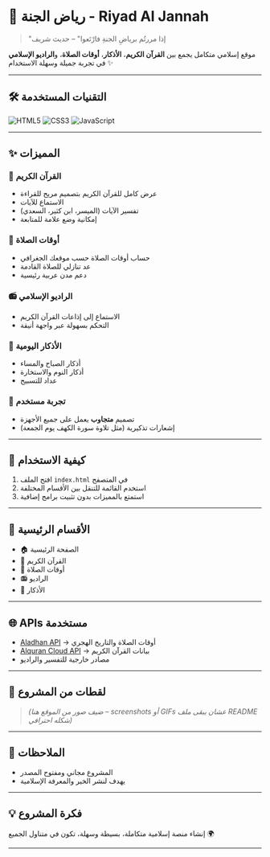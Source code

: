 # 🌿 رياض الجنة - Riyad Al Jannah

> "إذا مررتُم برياضِ الجنةِ فارْتَعوا" – حديث شريف

موقع إسلامي متكامل يجمع بين **القرآن الكريم**، **الأذكار**، **أوقات الصلاة**، و**الراديو الإسلامي** في تجربة جميلة وسهلة الاستخدام ✨

---

## 🛠️ التقنيات المستخدمة
![HTML5](https://img.shields.io/badge/HTML5-E34F26?style=for-the-badge&logo=html5&logoColor=white)
![CSS3](https://img.shields.io/badge/CSS3-1572B6?style=for-the-badge&logo=css3&logoColor=white)
![JavaScript](https://img.shields.io/badge/JavaScript-F7DF1E?style=for-the-badge&logo=javascript&logoColor=black)

---

## ✨ المميزات

### 📖 القرآن الكريم
- عرض كامل للقرآن الكريم بتصميم مريح للقراءة  
- الاستماع للآيات  
- تفسير الآيات (الميسر، ابن كثير، السعدي)  
- إمكانية وضع علامة للمتابعة

### 🕌 أوقات الصلاة
- حساب أوقات الصلاة حسب موقعك الجغرافي  
- عد تنازلي للصلاة القادمة  
- دعم مدن عربية رئيسية  

### 📻 الراديو الإسلامي
- الاستماع إلى إذاعات القرآن الكريم  
- التحكم بسهولة عبر واجهة أنيقة  

### 📿 الأذكار اليومية
- أذكار الصباح والمساء  
- أذكار النوم والاستخارة  
- عداد للتسبيح  

### 🎨 تجربة مستخدم
- تصميم **متجاوب** يعمل على جميع الأجهزة  
- إشعارات تذكيرية (مثل تلاوة سورة الكهف يوم الجمعة)  

---

## 🚀 كيفية الاستخدام
1. افتح الملف `index.html` في المتصفح  
2. استخدم القائمة للتنقل بين الأقسام المختلفة  
3. استمتع بالمميزات بدون تثبيت برامج إضافية  

---

## 📱 الأقسام الرئيسية
- 🏠 الصفحة الرئيسية  
- 📖 القرآن الكريم  
- 🕌 أوقات الصلاة  
- 📻 الراديو  
- 📿 الأذكار  

---

## 🌐 APIs مستخدمة
- [Aladhan API](https://aladhan.com/prayer-times-api) → أوقات الصلاة والتاريخ الهجري  
- [Alquran Cloud API](https://alquran.cloud/api) → بيانات القرآن الكريم  
- مصادر خارجية للتفسير والراديو  

---

## 📸 لقطات من المشروع
> *(ضيف صور من الموقع هنا – screenshots أو GIFs عشان يبقى ملف README شكله احترافي)*

---

## 📝 الملاحظات
- المشروع مجاني ومفتوح المصدر  
- يهدف لنشر الخير والمعرفة الإسلامية  

---

## 💡 فكرة المشروع
إنشاء منصة إسلامية متكاملة، بسيطة وسهلة، تكون في متناول الجميع 🌍  

---

